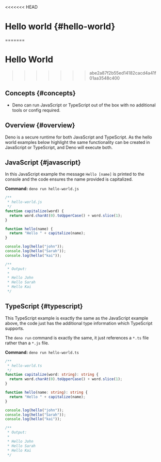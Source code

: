 <<<<<<< HEAD
# Hello world {#hello-world}
=======
# Hello World
>>>>>>> abe2a87f2b55ed14182cacd4a41f01aa3548c400

## Concepts {#concepts}

- Deno can run JavaScript or TypeScript out of the box with no additional tools
  or config required.

## Overview {#overview}

Deno is a secure runtime for both JavaScript and TypeScript. As the hello world
examples below highlight the same functionality can be created in JavaScript or
TypeScript, and Deno will execute both.

## JavaScript {#javascript}

In this JavaScript example the message `Hello [name]` is printed to the console
and the code ensures the name provided is capitalized.

**Command:** `deno run hello-world.js`

```js
/**
 * hello-world.js
 */
function capitalize(word) {
  return word.charAt(0).toUpperCase() + word.slice(1);
}

function hello(name) {
  return "Hello " + capitalize(name);
}

console.log(hello("john"));
console.log(hello("Sarah"));
console.log(hello("kai"));

/**
 * Output:
 *
 * Hello John
 * Hello Sarah
 * Hello Kai
 */
```

## TypeScript {#typescript}

This TypeScript example is exactly the same as the JavaScript example above, the
code just has the additional type information which TypeScript supports.

The `deno run` command is exactly the same, it just references a `*.ts` file
rather than a `*.js` file.

**Command:** `deno run hello-world.ts`

```ts
/**
 * hello-world.ts
 */
function capitalize(word: string): string {
  return word.charAt(0).toUpperCase() + word.slice(1);
}

function hello(name: string): string {
  return "Hello " + capitalize(name);
}

console.log(hello("john"));
console.log(hello("Sarah"));
console.log(hello("kai"));

/**
 * Output:
 *
 * Hello John
 * Hello Sarah
 * Hello Kai
 */
```
